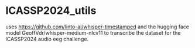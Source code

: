 # ICASSP2024_utils

uses https://github.com/linto-ai/whisper-timestamped 
and the hugging face model GeoffVdr/whisper-medium-nlcv11
to transcribe the dataset for the ICASSP2024 audio eeg challenge.
